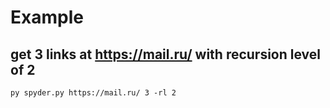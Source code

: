 # Example

## get 3 links at https://mail.ru/ with recursion level of 2 

<pre><code>py spyder.py https://mail.ru/ 3 -rl 2
</code></pre>
